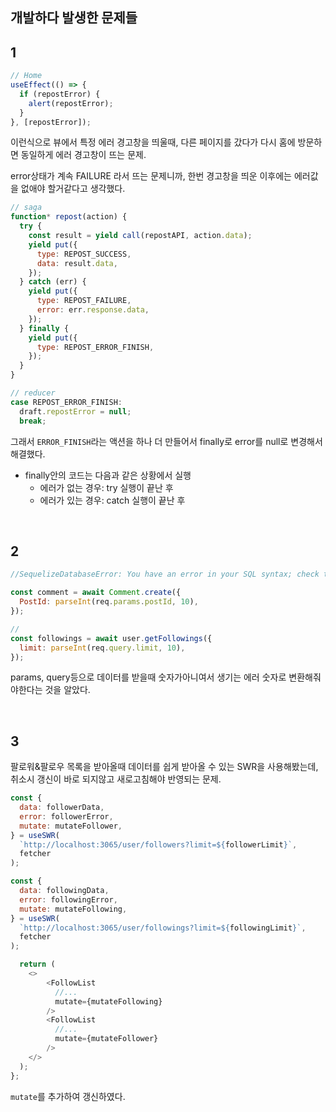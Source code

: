 ## 개발하다 발생한 문제들

## 1

```js
// Home
useEffect(() => {
  if (repostError) {
    alert(repostError);
  }
}, [repostError]);
```

이런식으로 뷰에서 특정 에러 경고창을 띄울때, 다른 페이지를 갔다가 다시 홈에 방문하면 동일하게 에러 경고창이 뜨는 문제.

error상태가 계속 FAILURE 라서 뜨는 문제니까, 한번 경고창을 띄운 이후에는 에러값을 없애야 할거같다고 생각했다.

```js
// saga
function* repost(action) {
  try {
    const result = yield call(repostAPI, action.data);
    yield put({
      type: REPOST_SUCCESS,
      data: result.data,
    });
  } catch (err) {
    yield put({
      type: REPOST_FAILURE,
      error: err.response.data,
    });
  } finally {
    yield put({
      type: REPOST_ERROR_FINISH,
    });
  }
}

// reducer
case REPOST_ERROR_FINISH:
  draft.repostError = null;
  break;
```

<!-- // 에러 이미지 -->

그래서 `ERROR_FINISH`라는 액션을 하나 더 만들어서 finally로 error를 null로 변경해서 해결했다.

- finally안의 코드는 다음과 같은 상황에서 실행
  - 에러가 없는 경우: try 실행이 끝난 후
  - 에러가 있는 경우: catch 실행이 끝난 후

<br>

## 2

```js
//SequelizeDatabaseError: You have an error in your SQL syntax; check the manual that corresponds to your MySQL server version for the right syntax to use near ''3'' at line 1

const comment = await Comment.create({
  PostId: parseInt(req.params.postId, 10),
});

//
const followings = await user.getFollowings({
  limit: parseInt(req.query.limit, 10),
});
```

params, query등으로 데이터를 받을때 숫자가아니여서 생기는 에러
숫자로 변환해줘야한다는 것을 알았다.

<br>

## 3

팔로워&팔로우 목록을 받아올때 데이터를 쉽게 받아올 수 있는 SWR을 사용해봤는데,
취소시 갱신이 바로 되지않고 새로고침해야 반영되는 문제.

```js
const {
  data: followerData,
  error: followerError,
  mutate: mutateFollower,
} = useSWR(
  `http://localhost:3065/user/followers?limit=${followerLimit}`,
  fetcher
);

const {
  data: followingData,
  error: followingError,
  mutate: mutateFollowing,
} = useSWR(
  `http://localhost:3065/user/followings?limit=${followingLimit}`,
  fetcher
);

  return (
    <>
        <FollowList
          //...
          mutate={mutateFollowing}
        />
        <FollowList
          //...
          mutate={mutateFollower}
        />
    </>
  );
};
```

`mutate`를 추가하여 갱신하였다.
